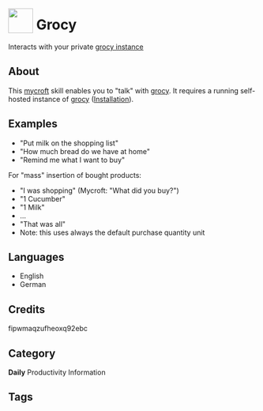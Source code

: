 # <img src="https://raw.githack.com/FortAwesome/Font-Awesome/master/svgs/solid/robot.svg" card_color="#22A7F0" width="50" height="50" style="vertical-align:bottom"/> Grocy
Interacts with your private [grocy instance](https://grocy.info/)

## About
This [mycroft](https://mycroft-ai.gitbook.io/docs/using-mycroft-ai/get-mycroft) skill enables you to "talk" with [grocy](https://grocy.info).
It requires a running self-hosted instance of [grocy](https://grocy.info)
([Installation](https://github.com/grocy/grocy#how-to-install)).

## Examples
* "Put milk on the shopping list"
* "How much bread do we have at home"
* "Remind me what I want to buy"

For "mass" insertion of bought products:
- "I was shopping"  (Mycroft: "What did you buy?")
- "1 Cucumber"
- "1 Milk"
- ...
- "That was all"
- Note: this uses always the default purchase quantity unit

## Languages
* English
* German

## Credits
fipwmaqzufheoxq92ebc

## Category
**Daily**
Productivity
Information

## Tags


